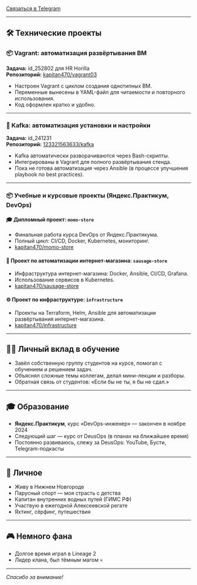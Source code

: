 [Связаться в Telegram](https://t.me/Evgeniy470)

---

## 🛠️ Технические проекты

### 📦 Vagrant: автоматизация развёртывания ВМ

**Задача:** id_252802 для HR Horilla  
**Репозиторий:** [kapitan470/vagrant03](https://gitlab.com/kapitan470/vagrant03)

- Настроен Vagrant с циклом создания однотипных ВМ.
- Переменные вынесены в YAML-файл для читаемости и повторного использования.
- Код оформлен кратко и удобно.

---

### 🐘 Kafka: автоматизация установки и настройки

**Задача:** id_241231  
**Репозиторий:** [123321563633/kafka](https://gitlab.com/123321563633/kafka.git)

- Kafka автоматически разворачиваются через Bash-скрипты.
- Интегрированы в Vagrant для полного развёртывания стенда.
-  Пока не готова автоматизация через Ansible (в процессе улучшения playbook по best practices).

---

### 📦 Учебные и курсовые проекты (Яндекс.Практикум, DevOps)

#### 🎓 Дипломный проект: `momo-store`

- Финальная работа курса DevOps от Яндекс.Практикума.
- Полный цикл: CI/CD, Docker, Kubernetes, мониторинг.
- [kapitan470/momo-store](https://gitlab.com/kapitan470/momo-store)

#### 🧾 Проект по автоматизации интернет-магазина: `sausage-store`

- Инфраструктура интернет-магазина: Docker, Ansible, CI/CD, Grafana.
- Использование сервисов в Kubernetes.
- [kapitan470/sausage-store](https://gitlab.com/kapitan470/sausage-store)

#### ⚙️ Проект по инфраструктуре: `infrastructure`

- Проекты на Terraform, Helm, Ansible для автоматизации развёртывания интернет-магазина.
- [kapitan470/infrastructure](https://gitlab.com/kapitan470/infrastructure)

---

## 👨‍🏫 Личный вклад в обучение

- Завёл собственную группу студентов на курсе, помогал с обучением и решением задач.
- Объяснял сложные темы коллегам, делал мини-лекции и разборы.
- Обратная связь от студентов: «Если бы не ты, я бы не сдал.»

---

## 🎓 Образование

- **Яндекс.Практикум**, курс «DevOps-инженер» — закончен в ноябре 2024
- Следующий шаг — курс от DeusOps (в планах на ближайшее время)
- Постоянно развиваюсь, слежу за DeusOps: YouTube, Бусти, Telegram-подкасты

---

## 🌊 Личное

- Живу в Нижнем Новгороде  
- Парусный спорт — моя страсть с детства  
- Капитан внутренних водных путей (ГИМС РФ)
- Участвую в ежегодной Алексеевской регате  
- Яхтинг, сёрфинг, путешествия  

---

## 🎮 Немного фана

- Долгое время играл в Lineage 2
- Лидер клана, был тёмным магом 💀

---

*Спасибо за внимание!*